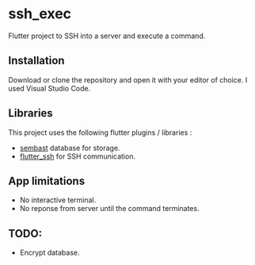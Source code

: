# ssh_exec

Flutter project to SSH into a server and execute a command.

## Installation

Download or clone the repository and open it with your editor of choice. I used Visual Studio Code.

## Libraries

This project uses the following flutter plugins / libraries :
- [sembast](https://pub.dartlang.org/packages/sembast) database for storage.
- [flutter_ssh](https://pub.dartlang.org/packages/ssh) for SSH communication.

## App limitations
- No interactive terminal.
- No reponse from server until the command terminates.

## TODO:

- Encrypt database.
